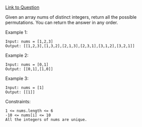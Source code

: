 [Link to Question](https://leetcode.com/explore/interview/card/top-interview-questions-medium/109/backtracking/795/)




Given an array nums of distinct integers, return all the possible permutations. You can return the answer in any order.

 

Example 1:
```
Input: nums = [1,2,3]
Output: [[1,2,3],[1,3,2],[2,1,3],[2,3,1],[3,1,2],[3,2,1]]
```
Example 2:
```
Input: nums = [0,1]
Output: [[0,1],[1,0]]
```
Example 3:
```
Input: nums = [1]
Output: [[1]]
 ```

Constraints:
```
1 <= nums.length <= 6
-10 <= nums[i] <= 10
All the integers of nums are unique.
```